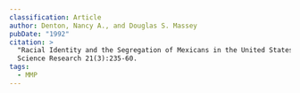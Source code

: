 ```yaml
---
classification: Article
author: Denton, Nancy A., and Douglas S. Massey
pubDate: "1992"
citation: >
  "Racial Identity and the Segregation of Mexicans in the United States". Social
  Science Research 21(3):235-60.
tags:
  - MMP
---
```

